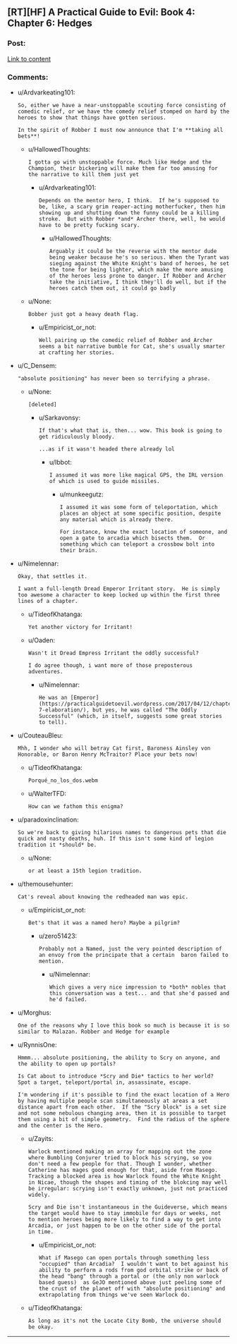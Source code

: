 ## [RT][HF] A Practical Guide to Evil: Book 4: Chapter 6: Hedges

### Post:

[Link to content](https://practicalguidetoevil.wordpress.com/2018/04/25/chapter-6-hedges/)

### Comments:

- u/Ardvarkeating101:
  ```
  So, either we have a near-unstoppable scouting force consisting of comedic relief, or we have the comedy relief stomped on hard by the heroes to show that things have gotten serious.

  In the spirit of Robber I must now announce that I'm **taking all bets**!
  ```

  - u/HallowedThoughts:
    ```
    I gotta go with unstoppable force. Much like Hedge and the Champion, their bickering will make them far too amusing for the narrative to kill them just yet
    ```

    - u/Ardvarkeating101:
      ```
      Depends on the mentor hero, I think.  If he's supposed to be, like, a scary grim reaper-acting motherfucker, then him showing up and shutting down the funny could be a killing stroke.  But with Robber *and* Archer there, well, he would have to be pretty fucking scary.
      ```

      - u/HallowedThoughts:
        ```
        Arguably it could be the reverse with the mentor dude being weaker because he's so serious. When the Tyrant was sieging against the White Knight's band of heroes, he set the tone for being lighter, which make the more amusing of the heroes less prone to danger. If Robber and Archer take the initiative, I think they'll do well, but if the heroes catch them out, it could go badly
        ```

  - u/None:
    ```
    Bobber just got a heavy death flag.
    ```

    - u/Empiricist_or_not:
      ```
      Well pairing up the comedic relief of Robber and Archer seems a bit narrative bumble for Cat, she's usually smarter at crafting her stories.
      ```

- u/C_Densem:
  ```
  "absolute positioning" has never been so terrifying a phrase.
  ```

  - u/None:
    ```
    [deleted]
    ```

    - u/Sarkavonsy:
      ```
      If that's what that is, then... wow. This book is going to get ridiculously bloody.

      ...as if it wasn't headed there already lol
      ```

      - u/Ibbot:
        ```
        I assumed it was more like magical GPS, the IRL version of which is used to guide missiles.
        ```

        - u/munkeegutz:
          ```
          I assumed it was some form of teleportation, which places an object at some specific position, despite any material which is already there.

          For instance, know the exact location of someone, and open a gate to arcadia which bisects them.  Or something which can teleport a crossbow bolt into their brain.
          ```

- u/Nimelennar:
  ```
  Okay, that settles it.

  I want a full-length Dread Emperor Irritant story.  He is simply too awesome a character to keep locked up within the first three lines of a chapter.
  ```

  - u/TideofKhatanga:
    ```
    Yet another victory for Irritant!
    ```

  - u/Oaden:
    ```
    Wasn't it Dread Empress Irritant the oddly successful?

    I do agree though, i want more of those preposterous adventures.
    ```

    - u/Nimelennar:
      ```
      He was an [Emperor](https://practicalguidetoevil.wordpress.com/2017/04/12/chapter-7-elaboration/), but yes, he was called "The Oddly Successful" (which, in itself, suggests some great stories to tell).
      ```

- u/CouteauBleu:
  ```
  Mhh, I wonder who will betray Cat first, Baroness Ainsley von Honorable, or Baron Henry McTraitor? Place your bets now!
  ```

  - u/TideofKhatanga:
    ```
    Porqué_no_los_dos.webm
    ```

  - u/WalterTFD:
    ```
    How can we fathom this enigma?
    ```

- u/paradoxinclination:
  ```
  So we're back to giving hilarious names to dangerous pets that die quick and nasty deaths, huh. If this isn't some kind of legion tradition it *should* be.
  ```

  - u/None:
    ```
    or at least a 15th legion tradition.
    ```

- u/themousehunter:
  ```
  Cat's reveal about knowing the redheaded man was epic.
  ```

  - u/Empiricist_or_not:
    ```
    Bet's that it was a named hero? Maybe a pilgrim?
    ```

    - u/zero51423:
      ```
      Probably not a Named, just the very pointed description of an envoy from the principate that a certain  baron failed to mention.
      ```

      - u/Nimelennar:
        ```
        Which gives a very nice impression to *both* nobles that this conversation was a test... and that she'd passed and he'd failed.
        ```

- u/Morghus:
  ```
  One of the reasons why I love this book so much is because it is so similar to Malazan. Robber and Hedge for example
  ```

- u/RynnisOne:
  ```
  Hmmm... absolute positioning, the ability to Scry on anyone, and the ability to open up portals?

  Is Cat about to introduce *Scry and Die* tactics to her world?  Spot a target, teleport/portal in, assassinate, escape.

  I'm wondering if it's possible to find the exact location of a Hero by having multiple people scan simultaneously at areas a set distance apart from each other.  If the "Scry block" is a set size and not some nebulous changing area, then it is possible to target them using a bit of simple geometry.  Find the radius of the sphere and the center is the Hero.
  ```

  - u/Zayits:
    ```
    Warlock mentioned making an array for mapping out the zone where Bumbling Conjurer tried to block his scrying, so you don't need a few people for that. Though I wonder, whether Catherine has mages good enough for that, aside from Masego. Tracking a blocked area is how Warlock found the White Knight in Nicae, though the shapes and timing of the blokcing may well be irregular: scrying isn't exactly unknown, just not practiced widely.

    Scry and Die isn't instantaneous in the Guideverse, which means the target would have to stay immobile for days or weeks, not to mention heroes being more likely to find a way to get into Arcadia, or just happen to be on the other side of the portal in time.
    ```

    - u/Empiricist_or_not:
      ```
      What if Masego can open portals through something less "occupied" than Arcadia?  I wouldn't want to bet against his ability to perform a rods from god orbital strike or back of the head "bang" through a portal or (the only non warlock based guess)  as GeJO mentioned above just peeling some of the crust of the planet off with "absolute positioning" and extrapolating from things we've seen Warlock do.
      ```

  - u/TideofKhatanga:
    ```
    As long as it's not the Locate City Bomb, the universe should be okay.
    ```

---

